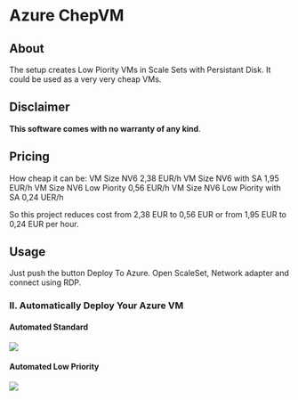 # Azure ChepVM
## About
The setup creates Low Piority VMs in Scale Sets with Persistant Disk. It could be used as a very very cheap VMs.

## Disclaimer
**This software comes with no warranty of any kind**.

## Pricing
How cheap it can be:
VM Size NV6	                      2,38  EUR/h
VM Size NV6 with SA	              1,95  EUR/h
VM Size NV6 Low Piority	          0,56  EUR/h
VM Size NV6 Low Piority with SA	  0,24  UER/h

So this project reduces cost from 2,38 EUR to 0,56 EUR or from 1,95 EUR to 0,24 EUR per hour.



## Usage
Just push the button Deploy To Azure.
Open ScaleSet, Network adapter and connect using RDP.

### II. Automatically Deploy Your Azure VM
#### Automated Standard
<a href="https://portal.azure.com/#create/Microsoft.Template/uri/https%3A%2F%2Fraw.githubusercontent.com%2FMariuszFerdyn%2Fazure-cheapVM%2Fmaster%2FStandard.json" target="_blank">
    <img src="http://azuredeploy.net/deploybutton.png"/>
</a>

#### Automated Low Priority
<a href="https://portal.azure.com/#create/Microsoft.Template/uri/https%3A%2F%2Fraw.githubusercontent.com%2FMariuszFerdyn%2azure-cheapVM%2Fmaster%2FLowPri.json" target="_blank">
    <img src="http://azuredeploy.net/deploybutton.png"/>
</a>

